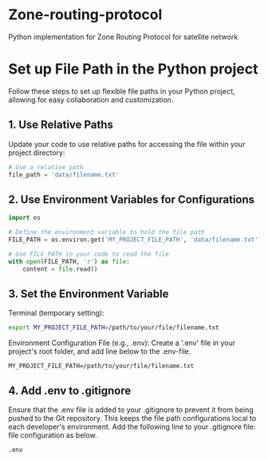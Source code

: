 # Zone-routing-protocol
Python implementation for Zone Routing Protocol for satellite network

# Set up File Path in the Python project

Follow these steps to set up flexible file paths in your Python project, allowing for easy collaboration and customization.

## 1. Use Relative Paths

Update your code to use relative paths for accessing the file within your project directory:
```python
# Use a relative path
file_path = 'data/filename.txt'
```

## 2. Use Environment Variables for Configurations
```python
import os

# Define the environment variable to hold the file path
FILE_PATH = os.environ.get('MY_PROJECT_FILE_PATH', 'data/filename.txt')

# Use FILE_PATH in your code to read the file
with open(FILE_PATH, 'r') as file:
    content = file.read()
```

## 3. Set the Environment Variable
Terminal (temporary setting):
```bash
export MY_PROJECT_FILE_PATH=/path/to/your/file/filename.txt
```

Environment Configuration File (e.g., .env): Create a '.env' file in your project's root folder, and add line below to the .env-file.
```plaintext
MY_PROJECT_FILE_PATH=/path/to/your/file/filename.txt
```

## 4. Add .env to .gitignore
Ensure that the .env file is added to your .gitignore to prevent it from being pushed to the Git repository. This keeps the file path configurations local to each developer's environment. Add the following line to your .gitignore file:
file configuration as below.
```plaintext
.env
```


